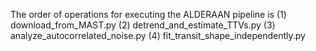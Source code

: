 The order of operations for executing the ALDERAAN pipeline is
(1) download_from_MAST.py
(2) detrend_and_estimate_TTVs.py
(3) analyze_autocorrelated_noise.py
(4) fit_transit_shape_independently.py